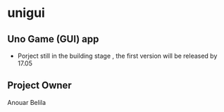 # unigui
## Uno Game (GUI) app
- Porject still in the building stage , the first version will be released by 17.05 

## Project Owner
Anouar Belila

